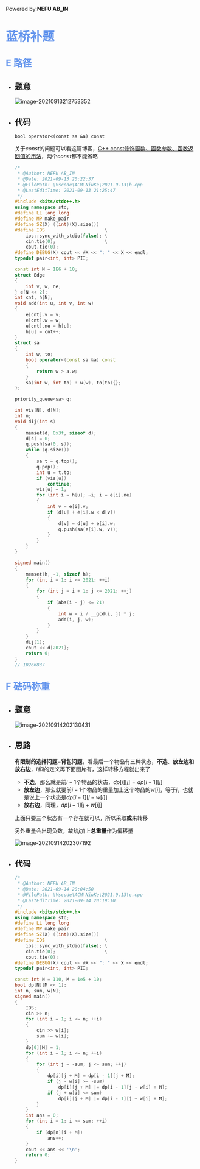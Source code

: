 Powered by:**NEFU AB_IN**

# <font color=#6495ED size=6>蓝桥补题</font>

## <font color=#6495ED size=5>E 路径</font>

* ## 题意

  ![image-20210913212753352](C:\Users\liusy\AppData\Roaming\Typora\typora-user-images\image-20210913212753352.png)
  
* ## 代码

  `bool operator<(const sa &a) const` 

  关于$const$的问题可以看这篇博客，[C++ const修饰函数、函数参数、函数返回值的用法](https://ugirc.blog.csdn.net/article/details/100730769)，两个$const$都不能省略

  ```cpp
  /*
   * @Author: NEFU AB_IN
   * @Date: 2021-09-13 20:22:37
   * @FilePath: \Vscode\ACM\NiuKe\2021.9.13\b.cpp
   * @LastEditTime: 2021-09-13 21:25:47
   */
  #include <bits/stdc++.h>
  using namespace std;
  #define LL long long
  #define MP make_pair
  #define SZ(X) ((int)(X).size())
  #define IOS                      \
      ios::sync_with_stdio(false); \
      cin.tie(0);                  \
      cout.tie(0);
  #define DEBUG(X) cout << #X << ": " << X << endl;
  typedef pair<int, int> PII;
  
  const int N = 1E6 + 10;
  struct Edge
  {
      int v, w, ne;
  } e[N << 2];
  int cnt, h[N];
  void add(int u, int v, int w)
  {
      e[cnt].v = v;
      e[cnt].w = w;
      e[cnt].ne = h[u];
      h[u] = cnt++;
  }
  struct sa
  {
      int w, to;
      bool operator<(const sa &a) const
      {
          return w > a.w;
      }
      sa(int w, int to) : w(w), to(to){};
  };
  
  priority_queue<sa> q;
  
  int vis[N], d[N];
  int n;
  void dij(int s)
  {
      memset(d, 0x3f, sizeof d);
      d[s] = 0;
      q.push(sa(0, s));
      while (q.size())
      {
          sa t = q.top();
          q.pop();
          int u = t.to;
          if (vis[u])
              continue;
          vis[u] = 1;
          for (int i = h[u]; ~i; i = e[i].ne)
          {
              int v = e[i].v;
              if (d[u] + e[i].w < d[v])
              {
                  d[v] = d[u] + e[i].w;
                  q.push(sa(e[i].w, v));
              }
          }
      }
  }
  
  signed main()
  {
      memset(h, -1, sizeof h);
      for (int i = 1; i <= 2021; ++i)
      {
          for (int j = i + 1; j <= 2021; ++j)
          {
              if (abs(i - j) <= 21)
              {
                  int w = i / __gcd(i, j) * j;
                  add(i, j, w);
              }
          }
      }
      dij(1);
      cout << d[2021];
      return 0;
  }
  // 10266837
  ```




## <font color=#6495ED size=5>F 砝码称重</font>

* ## 题意

  ![image-20210914202130431](C:\Users\liusy\AppData\Roaming\Typora\typora-user-images\image-20210914202130431.png)

* ## 思路

  **有限制的选择问题=背包问题**，看最后一个物品有三种状态，**不选**、**放左边和放右边**，$i$$和j$的定义再下面图片有，这样转移方程就出来了

  * **不选**，那么就是前$i-1$个物品的状态，$dp[i][j] = dp[i - 1][j]$
  * **放左边**，那么就要前$i-1$个物品的重量加上这个物品的$w[i]$，等于$j$，也就是说上一个状态是$dp[i - 1][j - w[i]]$
  * **放右边**，同理，$dp[i - 1][j + w[i]]$

  上面只要三个状态有一个存在就可以，所以采取**或**来转移

  另外重量会出现负数，故给$j$加上**总重量**作为偏移量

  ![image-20210914202307192](C:\Users\liusy\AppData\Roaming\Typora\typora-user-images\image-20210914202307192.png)

* ## 代码

  ```cpp
  /*
   * @Author: NEFU AB_IN
   * @Date: 2021-09-14 20:04:50
   * @FilePath: \Vscode\ACM\NiuKe\2021.9.13\c.cpp
   * @LastEditTime: 2021-09-14 20:19:10
   */
  #include <bits/stdc++.h>
  using namespace std;
  #define LL long long
  #define MP make_pair
  #define SZ(X) ((int)(X).size())
  #define IOS                      \
      ios::sync_with_stdio(false); \
      cin.tie(0);                  \
      cout.tie(0);
  #define DEBUG(X) cout << #X << ": " << X << endl;
  typedef pair<int, int> PII;
  
  const int N = 110, M = 1e5 + 10;
  bool dp[N][M << 1];
  int n, sum, w[N];
  signed main()
  {
      IOS;
      cin >> n;
      for (int i = 1; i <= n; ++i)
      {
          cin >> w[i];
          sum += w[i];
      }
      dp[0][M] = 1;
      for (int i = 1; i <= n; ++i)
      {
          for (int j = -sum; j <= sum; ++j)
          {
              dp[i][j + M] = dp[i - 1][j + M];
              if (j - w[i] >= -sum)
                  dp[i][j + M] |= dp[i - 1][j - w[i] + M];
              if (j + w[i] <= sum)
                  dp[i][j + M] |= dp[i - 1][j + w[i] + M];
          }
      }
      int ans = 0;
      for (int i = 1; i <= sum; ++i)
      {
          if (dp[n][i + M])
              ans++;
      }
      cout << ans << '\n';
      return 0;
  }
  ```

  
